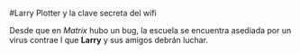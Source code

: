 #Larry Plotter y la clave secreta del wifi

Desde que en *Matrix* hubo un bug, la escuela se encuentra asediada por un virus
contrae l que **Larry** y sus amigos debrán luchar.
